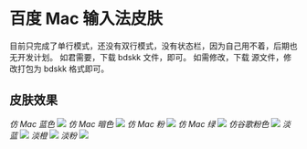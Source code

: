 # 百度 Mac 输入法皮肤
目前只完成了单行模式，还没有双行模式，没有状态栏，因为自己用不着，后期也无开发计划。
如君需要，下载 bdskk 文件，即可。
如需修改，下载 源文件，修改打包为 bdskk 格式即可。
## 皮肤效果
*仿 Mac 蓝色*
![](https://github.com/xiyizhou/BaiduIM-Macskin/blob/main/%E6%95%88%E6%9E%9C%E5%9B%BE/%E4%BB%BFmac%20%E8%93%9D.png)
*仿 Mac 暗色*
![](https://github.com/xiyizhou/BaiduIM-Macskin/blob/main/%E6%95%88%E6%9E%9C%E5%9B%BE/%E4%BB%BF%20mac%20%E6%9A%97%E8%89%B2.png)
*仿 Mac 粉*
![](https://github.com/xiyizhou/BaiduIM-Macskin/blob/main/%E6%95%88%E6%9E%9C%E5%9B%BE/%E4%BB%BF%20mac%20%E7%B2%89.png)
*仿 Mac 绿*
![](https://github.com/xiyizhou/BaiduIM-Macskin/blob/main/%E6%95%88%E6%9E%9C%E5%9B%BE/%E4%BB%BF%20mac%20%E7%BB%BF.png)
*仿谷歌粉色*
![](https://github.com/xiyizhou/BaiduIM-Macskin/blob/main/%E6%95%88%E6%9E%9C%E5%9B%BE/%E4%BB%BF%20%E8%B0%B7%E6%AD%8C%E7%B2%89%E8%89%B2.png)
*淡蓝*
![](https://github.com/xiyizhou/BaiduIM-Macskin/blob/main/%E6%95%88%E6%9E%9C%E5%9B%BE/%E6%B7%A1%E8%93%9D.png)
*淡橙*
![](https://github.com/xiyizhou/BaiduIM-Macskin/blob/main/%E6%95%88%E6%9E%9C%E5%9B%BE/%E6%B7%A1%E6%A9%99.png)
*淡粉*
![](https://github.com/xiyizhou/BaiduIM-Macskin/blob/main/%E6%95%88%E6%9E%9C%E5%9B%BE/%E6%B7%A1%E7%B2%89.png)

